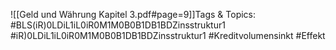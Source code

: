 
![[Geld und Währung Kapitel 3.pdf#page=9]]Tags & Topics:
   #BLS(iR)0LDiL1iL0iR0M1M0B0B1DB1BDZinsstruktur1
   #iR)0LDiL1iL0iR0M1M0B0B1DB1BDZinsstruktur1
   #Kreditvolumensinkt
   #Effekt
